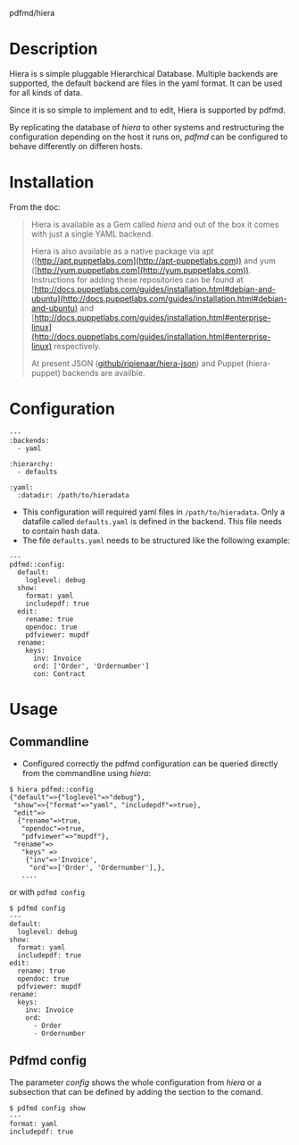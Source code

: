 pdfmd/hiera

# Description

Hiera is s simple pluggable Hierarchical Database. Multiple backends are supported, the default backend are files in the yaml format. It can be used for all kinds of data.

Since it is so simple to implement and to edit, Hiera is supported by pdfmd.

By replicating the database of *hiera* to other systems and restructuring the configuration depending on the host it runs on, *pdfmd* can be configured to behave differently on differen hosts.

# Installation

From the doc:

> Hiera is available as a Gem called _hiera_ and out of the box it comes with just a single
> YAML backend.
> 
> Hiera is also available as a native package via apt ([http://apt.puppetlabs.com](http://apt-puppetlabs.com)) and yum ([http://yum.puppetlabs.com](http://yum.puppetlabs.com)). Instructions for adding these repositories can be found at [http://docs.puppetlabs.com/guides/installation.html#debian-and-ubuntu](http://docs.puppetlabs.com/guides/installation.html#debian-and-ubuntu) and [http://docs.puppetlabs.com/guides/installation.html#enterprise-linux](http://docs.puppetlabs.com/guides/installation.html#enterprise-linux) respectively.
> 
> At present JSON ([github/ripienaar/hiera-json](github/ripienaar/hiera-json)) and Puppet (hiera-puppet) backends are availble.


# Configuration

``` 
---
:backends:
  - yaml

:hierarchy:
  - defaults

:yaml:
  :datadir: /path/to/hieradata
``` 

* This configuration will required yaml files in `/path/to/hieradata`. Only a datafile called `defaults.yaml` is defined in the backend. This file needs to contain hash data.
* The file `defaults.yaml` needs to be structured like the following example:

``` 
---
pdfmd::config:
  default:
    loglevel: debug
  show:
    format: yaml
    includepdf: true
  edit:
    rename: true
    opendoc: true
    pdfviewer: mupdf
  rename:
    keys:
      inv: Invoice
      ord: ['Order', 'Ordernumber']
      con: Contract
``` 

# Usage 
## Commandline

* Configured correctly the pdfmd configuration can be queried directly from the commandline using *hiera*:

``` 
$ hiera pdfmd::config
{"default"=>{"loglevel"=>"debug"},
 "show"=>{"format"=>"yaml", "includepdf"=>true},
 "edit"=>
  {"rename"=>true,
   "opendoc"=>true,
   "pdfviewer"=>"mupdf"},
 "rename"=>
   "keys" =>
    {"inv"=>'Invoice',
     "ord"=>['Order', 'Ordernumber'],},
   ....
```

or with `pdfmd config`

```
$ pdfmd config
---
default:
  loglevel: debug
show:
  format: yaml
  includepdf: true
edit:
  rename: true
  opendoc: true
  pdfviewer: mupdf
rename:
  keys:
    inv: Invoice
    ord: 
      - Order
      - Ordernumber
```

## Pdfmd config

The parameter *config* shows the whole configuration from *hiera* or a subsection that can be defined by adding the section to the comand.

```
$ pdfmd config show
---
format: yaml
includepdf: true
```
